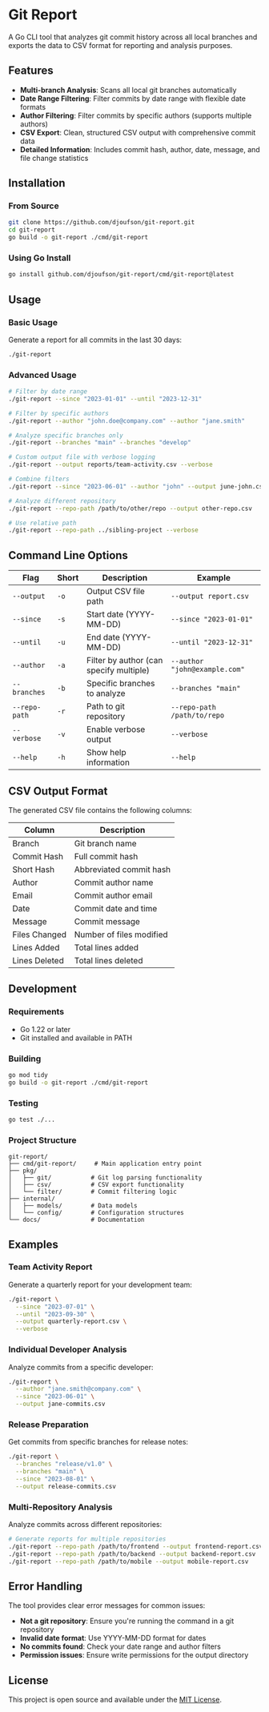 # Git Report

A Go CLI tool that analyzes git commit history across all local branches and exports the data to CSV format for reporting and analysis purposes.

## Features

- **Multi-branch Analysis**: Scans all local git branches automatically
- **Date Range Filtering**: Filter commits by date range with flexible date formats
- **Author Filtering**: Filter commits by specific authors (supports multiple authors)
- **CSV Export**: Clean, structured CSV output with comprehensive commit data
- **Detailed Information**: Includes commit hash, author, date, message, and file change statistics

## Installation

### From Source

```bash
git clone https://github.com/djoufson/git-report.git
cd git-report
go build -o git-report ./cmd/git-report
```

### Using Go Install

```bash
go install github.com/djoufson/git-report/cmd/git-report@latest
```

## Usage

### Basic Usage

Generate a report for all commits in the last 30 days:
```bash
./git-report
```

### Advanced Usage

```bash
# Filter by date range
./git-report --since "2023-01-01" --until "2023-12-31"

# Filter by specific authors
./git-report --author "john.doe@company.com" --author "jane.smith"

# Analyze specific branches only
./git-report --branches "main" --branches "develop"

# Custom output file with verbose logging
./git-report --output reports/team-activity.csv --verbose

# Combine filters
./git-report --since "2023-06-01" --author "john" --output june-john.csv

# Analyze different repository
./git-report --repo-path /path/to/other/repo --output other-repo.csv

# Use relative path
./git-report --repo-path ../sibling-project --verbose
```

## Command Line Options

| Flag | Short | Description | Example |
|------|-------|-------------|---------|
| `--output` | `-o` | Output CSV file path | `--output report.csv` |
| `--since` | `-s` | Start date (YYYY-MM-DD) | `--since "2023-01-01"` |
| `--until` | `-u` | End date (YYYY-MM-DD) | `--until "2023-12-31"` |
| `--author` | `-a` | Filter by author (can specify multiple) | `--author "john@example.com"` |
| `--branches` | `-b` | Specific branches to analyze | `--branches "main"` |
| `--repo-path` | `-r` | Path to git repository | `--repo-path /path/to/repo` |
| `--verbose` | `-v` | Enable verbose output | `--verbose` |
| `--help` | `-h` | Show help information | `--help` |

## CSV Output Format

The generated CSV file contains the following columns:

| Column | Description |
|--------|-------------|
| Branch | Git branch name |
| Commit Hash | Full commit hash |
| Short Hash | Abbreviated commit hash |
| Author | Commit author name |
| Email | Commit author email |
| Date | Commit date and time |
| Message | Commit message |
| Files Changed | Number of files modified |
| Lines Added | Total lines added |
| Lines Deleted | Total lines deleted |

## Development

### Requirements

- Go 1.22 or later
- Git installed and available in PATH

### Building

```bash
go mod tidy
go build -o git-report ./cmd/git-report
```

### Testing

```bash
go test ./...
```

### Project Structure

```
git-report/
├── cmd/git-report/     # Main application entry point
├── pkg/
│   ├── git/           # Git log parsing functionality
│   ├── csv/           # CSV export functionality
│   └── filter/        # Commit filtering logic
├── internal/
│   ├── models/        # Data models
│   └── config/        # Configuration structures
└── docs/              # Documentation
```

## Examples

### Team Activity Report

Generate a quarterly report for your development team:

```bash
./git-report \
  --since "2023-07-01" \
  --until "2023-09-30" \
  --output quarterly-report.csv \
  --verbose
```

### Individual Developer Analysis

Analyze commits from a specific developer:

```bash
./git-report \
  --author "jane.smith@company.com" \
  --since "2023-06-01" \
  --output jane-commits.csv
```

### Release Preparation

Get commits from specific branches for release notes:

```bash
./git-report \
  --branches "release/v1.0" \
  --branches "main" \
  --since "2023-08-01" \
  --output release-commits.csv
```

### Multi-Repository Analysis

Analyze commits across different repositories:

```bash
# Generate reports for multiple repositories
./git-report --repo-path /path/to/frontend --output frontend-report.csv
./git-report --repo-path /path/to/backend --output backend-report.csv
./git-report --repo-path /path/to/mobile --output mobile-report.csv
```

## Error Handling

The tool provides clear error messages for common issues:

- **Not a git repository**: Ensure you're running the command in a git repository
- **Invalid date format**: Use YYYY-MM-DD format for dates
- **No commits found**: Check your date range and author filters
- **Permission issues**: Ensure write permissions for the output directory

## License

This project is open source and available under the [MIT License](LICENSE).